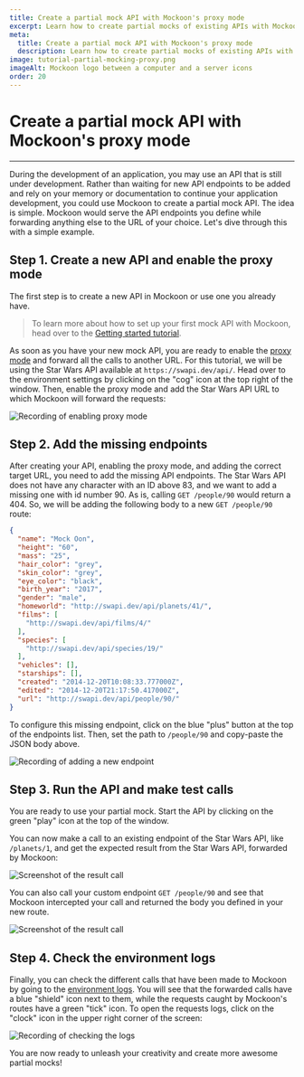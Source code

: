 ```yaml
---
title: Create a partial mock API with Mockoon's proxy mode
excerpt: Learn how to create partial mocks of existing APIs with Mockoon's proxy mode in three easy steps
meta:
  title: Create a partial mock API with Mockoon's proxy mode
  description: Learn how to create partial mocks of existing APIs with Mockoon's proxy mode and forward traffic to a REST API in three easy steps
image: tutorial-partial-mocking-proxy.png
imageAlt: Mockoon logo between a computer and a server icons
order: 20
---
```


# Create a partial mock API with Mockoon's proxy mode

---

During the development of an application, you may use an API that is still under development. Rather than waiting for new API endpoints to be added and rely on your memory or documentation to continue your application development, you could use Mockoon to create a partial mock API. The idea is simple. Mockoon would serve the API endpoints you define while forwarding anything else to the URL of your choice. Let's dive through this with a simple example.

## Step 1. Create a new API and enable the proxy mode

The first step is to create a new API in Mockoon or use one you already have. 

> To learn more about how to set up your first mock API with Mockoon, head over to the [Getting started tutorial](tutorials:getting-started).

As soon as you have your new mock API, you are ready to enable the [proxy mode](docs:proxy-mode) and forward all the calls to another URL. For this tutorial, we will be using the Star Wars API available at `https://swapi.dev/api/`. Head over to the environment settings by clicking on the "cog" icon at the top right of the window. Then, enable the proxy mode and add the Star Wars API URL to which Mockoon will forward the requests:

![Recording of enabling proxy mode](/images/tutorials/proxy-mode/enable-proxy-mode.gif)

## Step 2. Add the missing endpoints

After creating your API, enabling the proxy mode, and adding the correct target URL, you need to add the missing API endpoints. 
The Star Wars API does not have any character with an ID above 83, and we want to add a missing one with id number 90. As is, calling `GET /people/90` would return a 404. So, we will be adding the following body to a new `GET /people/90` route:

```json
{
  "name": "Mock Oon",
  "height": "60",
  "mass": "25",
  "hair_color": "grey",
  "skin_color": "grey",
  "eye_color": "black",
  "birth_year": "2017",
  "gender": "male",
  "homeworld": "http://swapi.dev/api/planets/41/",
  "films": [
    "http://swapi.dev/api/films/4/"
  ],
  "species": [
    "http://swapi.dev/api/species/19/"
  ],
  "vehicles": [],
  "starships": [],
  "created": "2014-12-20T10:08:33.777000Z",
  "edited": "2014-12-20T21:17:50.417000Z",
  "url": "http://swapi.dev/api/people/90/"
}
```

To configure this missing endpoint, click on the blue "plus" button at the top of the endpoints list. Then, set the path to `/people/90` and copy-paste the JSON body above. 

![Recording of adding a new endpoint](/images/tutorials/proxy-mode/add-new-endpoint.gif)

## Step 3. Run the API and make test calls

You are ready to use your partial mock. Start the API by clicking on the green "play" icon at the top of the window. 

You can now make a call to an existing endpoint of the Star Wars API, like `/planets/1`, and get the expected result from the Star Wars API, forwarded by Mockoon: 

![Screenshot of the result call](/images/tutorials/proxy-mode/result-call-existing-endpoint.png)

You can also call your custom endpoint `GET /people/90` and see that Mockoon intercepted your call and returned the body you defined in your new route. 

![Screenshot of the result call](/images/tutorials/proxy-mode/result-call-endpoint.png)

## Step 4. Check the environment logs

Finally, you can check the different calls that have been made to Mockoon by going to the [environment logs](docs:requests-logging). You will see that the forwarded calls have a blue "shield" icon next to them, while the requests caught by Mockoon's routes have a green "tick" icon. 
To open the requests logs, click on the "clock" icon in the upper right corner of the screen:

![Recording of checking the logs](/images/tutorials/proxy-mode/verify-call-logs.gif)

You are now ready to unleash your creativity and create more awesome partial mocks!
